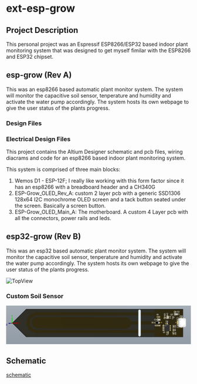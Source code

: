 # ext-esp-grow
## Project Description
 This personal project was an Espressif ESP8266/ESP32 based indoor plant monitoring system that was designed to get myself fimilar with the ESP8266 and ESP32 chipset.
 
## esp-grow (Rev A)
This was an esp8266 based automatic plant monitor system.
The system will monitor the capacitive soil sensor, tenperature and humidity and activate the water pump accordingly.
The system hosts its own webpage to give the user status of the plants progress.

### Design Files
### Electrical Design Files
This project contains the Altium Designer schematic and pcb files, wiring diacrams and code for an esp8266 based indoor plant monitoring system.

This system is comprised of three main blocks:
1) Wemos D1 - ESP-12F; I really like working with this form factor since it has an esp8266 with a breadboard header and a CH340G
2) ESP-Grow_OLED_Rev_A: custom 2 layer pcb with a generic SSD1306 128x64 I2C monochrome OLED screen and a tack button seated under the screen.      Basically a screen button.
3) ESP-Grow_OLED_Main_A: The motherboard. A custom 4 Layer pcb with all the connectors, power rails and leds.

## esp32-grow (Rev B)
This was an esp32 based automatic plant monitor system.
The system will monitor the capacitive soil sensor, tenperature and humidity and activate the water pump accordingly.
The system hosts its own webpage to give the user status of the plants progress.

![TopView](https://github.com/Elipsit/esp-grow-2.0/blob/main/electrical/pics/esp-grow-2.0-top.png)

### Custom Soil Sensor
![sens_stake](https://github.com/Elipsit/esp-grow/blob/master/Rev%20B/pics/sens_Stake.png)

## Schematic
[schematic](https://github.com/Elipsit/esp-grow-2.0/blob/main/electrical/schematic/ESP_Grow_Main_V2-2021-04-18.PDF)




